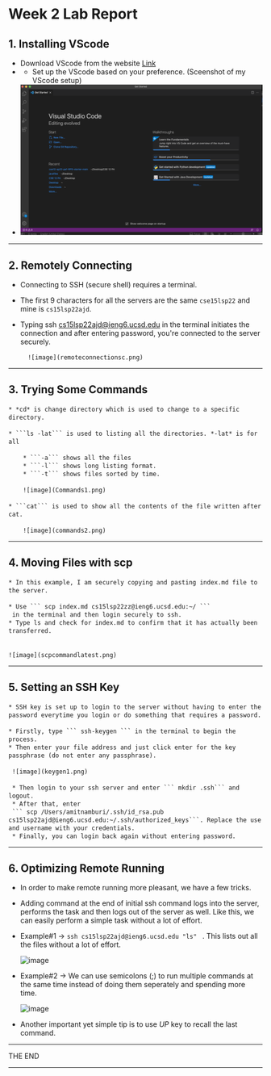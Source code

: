 # **Week 2 Lab Report**

## 1. Installing VScode

* Download VScode from the website [Link](https://code.visualstudio.com/)
* * Set up the VScode based on your preference. (Sceenshot of my VScode setup)
* ![image](VScodesc.png)

---

## 2. Remotely Connecting
* Connecting to SSH (secure shell) requires a terminal.
* The first 9 characters for all the servers are the same ```cse15lsp22``` and mine is ```cs15lsp22ajd```.
* Typing ssh cs15lsp22ajd@ieng6.ucsd.edu in the terminal initiates the connection and after entering password, you're connected to the server securely.

        ![image](remoteconnectionsc.png)

---

 ## 3. Trying Some Commands

    * *cd* is change directory which is used to change to a specific directory.

    * ```ls -lat``` is used to listing all the directories. *-lat* is for all
    
        * ```-a``` shows all the files
        * ```-l``` shows long listing format.
        * ```-t``` shows files sorted by time.

        ![image](Commands1.png)
    
    * ```cat``` is used to show all the contents of the file written after cat.

        ![image](commands2.png)
    
---
 ## 4. Moving Files with scp

    * In this example, I am securely copying and pasting index.md file to the server.

    * Use ``` scp index.md cs15lsp22zz@ieng6.ucsd.edu:~/ ```
     in the terminal and then login securely to ssh.
    * Type ls and check for index.md to confirm that it has actually been transferred.


    ![image](scpcommandlatest.png)
---
## 5. Setting an SSH Key
    
    * SSH key is set up to login to the server without having to enter the password everytime you login or do something that requires a password.
 
    * Firstly, type ``` ssh-keygen ``` in the terminal to begin the process.
    * Then enter your file address and just click enter for the key passphrase (do not enter any passphrase).

     ![image](keygen1.png)
     
     * Then login to your ssh server and enter ``` mkdir .ssh``` and logout.
     * After that, enter 
     ``` scp /Users/amitnamburi/.ssh/id_rsa.pub cs15lsp22ajd@ieng6.ucsd.edu:~/.ssh/authorized_keys```. Replace the use and username with your credentials.
     * Finally, you can login back again without entering password.

---

## 6. Optimizing Remote Running

* In order to make remote running more pleasant, we have a few tricks.

* Adding command at the end of initial ssh command logs into the server, performs the task and then logs out of the server as well. Like this, we can easily perform a simple task without a lot of effort. 

* Example#1 -> 
 ```ssh cs15lsp22ajd@ieng6.ucsd.edu "ls" ``` . This lists out all the files without a lot of effort.
 

    ![image](optsc.png)

* Example#2 -> We can use semicolons (;) to run multiple commands at the same time instead of doing them seperately and spending more time.

    ![image](optsc2.png)


* Another important yet simple tip is to use *UP* key to recall the last command.



---
THE END

---
